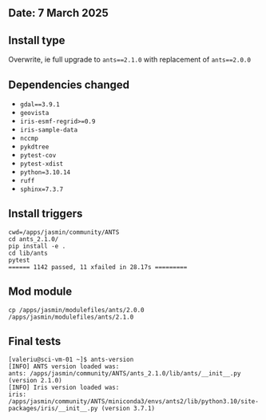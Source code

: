 ## Date: 7 March 2025

## Install type
Overwrite, ie full upgrade to `ants==2.1.0` with replacement of `ants==2.0.0`

## Dependencies changed

- `gdal==3.9.1`
- `geovista`
- `iris-esmf-regrid>=0.9`
- `iris-sample-data`
- `nccmp`
- `pykdtree`
- `pytest-cov`
- `pytest-xdist`
- `python=3.10.14`
- `ruff`
- `sphinx=7.3.7`

## Install triggers
```
cwd=/apps/jasmin/community/ANTS
cd ants_2.1.0/
pip install -e .
cd lib/ants
pytest
====== 1142 passed, 11 xfailed in 28.17s =========
```

## Mod module
```
cp /apps/jasmin/modulefiles/ants/2.0.0 /apps/jasmin/modulefiles/ants/2.1.0
```

## Final tests
```
[valeriu@sci-vm-01 ~]$ ants-version
[INFO] ANTS version loaded was:
ants: /apps/jasmin/community/ANTS/ants_2.1.0/lib/ants/__init__.py (version 2.1.0)
[INFO] Iris version loaded was:
iris: /apps/jasmin/community/ANTS/miniconda3/envs/ants2/lib/python3.10/site-packages/iris/__init__.py (version 3.7.1)
```
